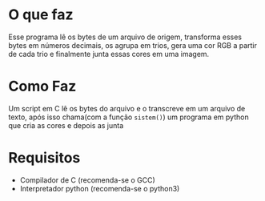 # O que faz

Esse programa lê os bytes de um arquivo de origem, transforma esses bytes em números decimais, os agrupa em trios, gera uma cor RGB a partir de cada trio e finalmente junta essas cores em uma imagem.

# Como Faz

Um script em C lê os bytes do arquivo e o transcreve em um arquivo de texto, após isso chama(com a função `sistem()`) um programa em python que cria as cores e depois as junta

# Requisitos

* Compilador de C (recomenda-se o GCC)
* Interpretador python (recomenda-se o python3)

